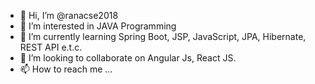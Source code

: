 - 👋 Hi, I’m @ranacse2018
- 👀 I’m interested in JAVA Programming
- 🌱 I’m currently learning Spring Boot, JSP, JavaScript, JPA, Hibernate, REST API e.t.c.
- 💞️ I’m looking to collaborate on Angular Js, React JS.
- 📫 How to reach me ...

<!---
ranacse2018/ranacse2018 is a ✨ special ✨ repository because its `README.md` (this file) appears on your GitHub profile.
You can click the Preview link to take a look at your changes.
--->
